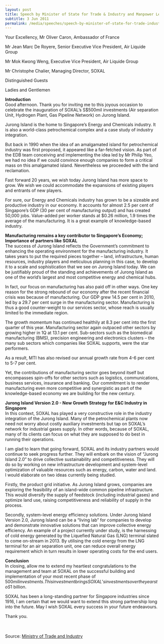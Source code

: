 ```yaml
---
layout: post
title: Speech by Minister of State for Trade & Industry and Manpower Lee Yi Shyan at the Inauguration Ceremony of Singapore Oxygen Air Liquide (Soxal)
subtitle: 3 Jun 2011
permalink: /media/speeches/speech-by-minister-of-state-for-trade-industry-and-manpower-lee-yi-shyan-at-the-inauguration-ceremony-of-singapore-oxygen-air-liquide-(soxal)-on-3-june-2011
---
```



Your Excellency, Mr Oliver Caron, 
Ambassador of France

Mr Jean Marc De Royere, 
Senior Executive Vice President, Air Liquide Group

Mr Mok Kwong Weng, 
Executive Vice President, Air Liquide Group

Mr Christophe Chalier, 
Managing Director, SOXAL

Distinguished Guests

Ladies and Gentlemen

**Introduction**  
Good afternoon. Thank you for inviting me to this joyous occasion to celebrate the inauguration of SOXAL’s S$500mil investments (Air separation Unit, Hydrogen Plant, Gas Pipeline Network) on Jurong Island.

Jurong Island is the home to Singapore’s Energy and Chemicals industry. It is also a world-class petrochemical complex and a case study of industry integration.

But back in 1990 when the idea of an amalgamated island for petrochemical industry was first proposed, it appeared like a far-fetched vision. As part of the EDB team conceiving and implementing the idea led by Mr Philip Yeo, we had no idea if we could convince enough companies to form a critical mass on this amalgamated island. Nevertheless we proceeded with the land reclamation.

Fast forward 20 years, we wish today Jurong Island has more space to grow. We wish we could accommodate the expansions of existing players and entrants of new players.

For sure, our Energy and Chemicals industry has grown to be a sizeable and productive industry in our economy. It accounts for almost 2.5 per cent of Singapore’s GDP (30 per cent of manufacturing output) and has created 50,000 jobs. Value-added per worker stands at $0.26 million, 1.9 times the average of the manufacturing. It is a great example of knowledge-based industry.

**Manufacturing remains a key contributor to Singapore’s Economy; Importance of partners like SOXAL**  
The success of Jurong Island reflects the Government’s commitment to enhancing the operating environment for the manufacturing industry. It takes years to put the required pieces together – land, infrastructure, human resources, industry players and meticulous planning in this case, to develop it to a scale and sophistication that we see on Jurong Island today. We can be justifiably proud of the standing and achievements of Jurong Island as one of the world’s largest and most competitive energy and chemical hubs.

In fact, our focus on manufacturing has also paid off in other ways. One key reason for the strong rebound of our economy after the recent financial crisis was because of manufacturing. Our GDP grew 14.5 per cent in 2010, led by a 29.7 per cent surge in the manufacturing sector. Manufacturing is thus a good counter-weight to our services sector, whose reach is usually limited to the immediate region.

The growth momentum has continued healthily at 8.3 per cent into the first quarter of this year. Manufacturing sector again outpaced other sectors by growing higher in 1Q at 13.1 per cent. Sub-sectors such as the biomedical manufacturing (BMS), precision engineering and electronics clusters – the many sub sectors which companies like SOXAL supports, were the star performers.

As a result, MTI has also revised our annual growth rate from 4-6 per cent to 5-7 per cent.

Yet, the contributions of manufacturing sector goes beyond itself but encompasses spin-offs for other sectors such as logistics, communications, business services, insurance and banking. Our commitment is to render manufacturing even more competitive and synergistic as part of the knowledge-based economy we are building for the new century.

**Jurong Island Version 2.0 - New Growth Strategy for E&C Industry in Singapore**  
In this context, SOXAL has played a very constructive role in the industry integration of the Jurong Island. Many of the petrochemical plants now need not worry about costly auxiliary investments but tap on SOXAL’s network for industrial gases supply. In other words, because of SOXAL, many of its clients can focus on what they are supposed to do best in running their operations.

I am glad to learn that going forward, SOXAL and its industry partners would continue to seek progress further. They will embark on the vision of “Jurong Island 2.0” to drive collective sustainability and competitiveness. They will do so by working on new infrastructure development and system-level optimization of valuable resources such as energy, carbon, water and land. I would elaborate on two ideas currently being studied.

Firstly, the product grid initiative. As Jurong Island grows, companies are exploring the feasibility of an island-wide common pipeline infrastructure. This would diversify the supply of feedstock (including industrial gases) and optimize land use, raising competitiveness and reliability of supply in the process.

Secondly, system-level energy efficiency solutions. Under Jurong Island Version 2.0, Jurong Island can be a “living lab” for companies to develop and demonstrate innovative solutions that can improve collective energy efficiency. An example of a project currently under study, is the harnessing of cold energy generated by the Liquefied Natural Gas (LNG) terminal slated to come on-stream in 2013. By utilising the cold energy from the LNG terminal for an air separation unit, one can reduce overall energy requirement which in turn results in lower operating costs for the end users.

**Conclusion**  
In closing, allow me to extend my heartiest congratulations to the management and team at SOXAL on the successful building and implementation of your most recent phase of $500 mil investments. This investment brings SOXAL’s investments over the years to S$1 billion.

SOXAL has been a long-standing partner for Singapore industries since 1916, I am certain that we would want to extend this strong partnership long into the future. May I wish SOXAL every success in your future endeavours.

Thank you.  
<br><br>



Source: [<a href="https://www.mti.gov.sg/" target="_blank">Ministry of Trade and Industry</a>](https://www.mti.gov.sg/)
